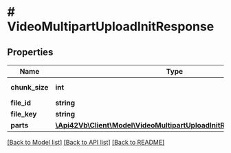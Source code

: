 # # VideoMultipartUploadInitResponse

## Properties

Name | Type | Description | Notes
------------ | ------------- | ------------- | -------------
**chunk_size** | **int** | part chunk size | [optional]
**file_id** | **string** | file id | [optional]
**file_key** | **string** | file key | [optional]
**parts** | [**\Api42Vb\Client\Model\VideoMultipartUploadInitResponsePartsInner[]**](VideoMultipartUploadInitResponsePartsInner.md) |  | [optional]

[[Back to Model list]](../../README.md#models) [[Back to API list]](../../README.md#endpoints) [[Back to README]](../../README.md)
